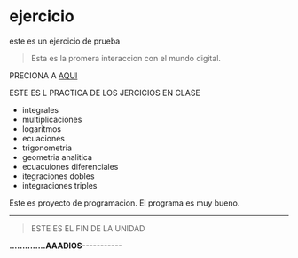# ejercicio
este es un ejercicio de prueba
>Esta es la promera interaccion con el mundo digital.

PRECIONA A [AQUI](https://www.hola.com/ "aqui")

ESTE ES L PRACTICA DE LOS JERCICIOS EN CLASE 
- integrales
- multiplicaciones
- logaritmos
- ecuaciones
- trigonometria
- geometria analitica
- ecuacuiones diferenciales
- itegraciones dobles 
- integraciones triples 

Este es proyecto de programacion.
El programa es muy bueno.


------------

> ESTE ES EL FIN DE LA UNIDAD 

**..............AAADIOS-----------**
